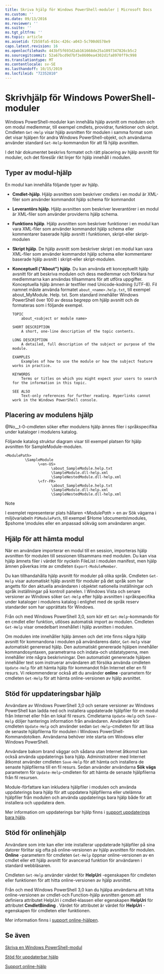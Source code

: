 ```yaml
---
title: Skriva hjälp för Windows PowerShell-moduler | Microsoft Docs
ms.custom: ''
ms.date: 09/13/2016
ms.reviewer: ''
ms.suite: ''
ms.tgt_pltfrm: ''
ms.topic: article
ms.assetid: f2b58fa5-01bc-426c-a043-5c700d6578e9
caps.latest.revision: 16
ms.openlocfilehash: 443bf5f693d2ab161668de25a1097347826cb5c2
ms.sourcegitcommit: 52a67bcd9d7bf3e8600ea4302d1fa8970ff9c998
ms.translationtype: MT
ms.contentlocale: sv-SE
ms.lasthandoff: 10/15/2019
ms.locfileid: "72352810"
---
```

# <a name="writing-help-for-windows-powershell-modules"></a>Skrivhjälp för Windows PowerShell-moduler

Windows PowerShell-moduler kan innehålla hjälp avsnitt om modulen och om modul medlemmar, till exempel cmdlets, providrar, funktioner och skript. Cmdleten `Get-Help` visar hjälp avsnitten för modulen i samma format som det visar hjälpen för andra Windows PowerShell-objekt, och användarna använder standard `Get-Help`-kommandon för att få hjälp avsnitten.

I det här dokumentet beskrivs formatet och rätt placering av hjälp avsnitt för moduler, och det föreslår rikt linjer för hjälp innehåll i modulen.

## <a name="types-of-module-help"></a>Typer av modul-hjälp

En modul kan innehålla följande typer av hjälp.

- **Cmdlet-hjälp**. Hjälp avsnitten som beskriver cmdlets i en modul är XML-filer som använder kommandot hjälp schema för kommandot

- **Leverantörs hjälp**. Hjälp avsnitten som beskriver leverantörer i en modul är XML-filer som använder providerns hjälp schema.

- **Funktions hjälp**. Hjälp avsnitten som beskriver funktioner i en modul kan vara XML-filer som använder kommandot hjälp schema eller kommentarer baserade hjälp avsnitt i funktionen, skript-eller skript-modulen

- **Skript hjälp**. De hjälp avsnitt som beskriver skript i en modul kan vara XML-filer som använder kommandot hjälp schema eller kommentarer baserade hjälp avsnitt i skript-eller skript-modulen.

- **Konceptuell ("About") hjälp**. Du kan använda ett konceptuellt hjälp avsnitt för att beskriva modulen och dess medlemmar och förklara hur medlemmarna kan användas tillsammans för att utföra uppgifter. Konceptuella hjälp ämnen är textfiler med Unicode-kodning (UTF-8). Fil namnet måste använda formatet `about_<name>.help.txt`, till exempel about_MyModule. Help. txt. Som standard innehåller Windows PowerShell över 100 av dessa begrepp om hjälp avsnitt och de formateras som i följande exempel.

  ```
  TOPIC
      about_<subject or module name>

  SHORT DESCRIPTION
      A short, one-line description of the topic contents.

  LONG DESCRIPTION
      A detailed, full description of the subject or purpose of the module.

  EXAMPLES
      Examples of how to use the module or how the subject feature works in practice.

  KEYWORDS
      Terms or titles on which you might expect your users to search for the information in this topic.

  SEE ALSO
      Text-only references for further reading. Hyperlinks cannot work in the Windows PowerShell console.

  ```

## <a name="placement-of-module-help"></a>Placering av modulens hjälp

@No__t-0-cmdleten söker efter modulens hjälp ämnes filer i språkspecifika under kataloger i modulens katalog.

Följande katalog struktur diagram visar till exempel platsen för hjälp avsnitten för SampleModule-modulen.

```
<ModulePath>
         \SampleModule
               \<en-US>
                     \about_SampleModule.help.txt
                     \SampleModule.dll-help.xml
                     \SampleNestedModule.dll-help.xml
               \<fr-FR>
                     \about_SampleModule.help.txt
                     \SampleModule.dll-help.xml
                     \SampleNestedModule.dll-help.xml

```

> [!NOTE]
> I exemplet representerar plats hållaren *\<ModulePath >* en av Sök vägarna i miljövariabeln `PSModulePath`, till exempel $Home \documents\modules, $pshome \modules eller en anpassad sökväg som användaren anger.

## <a name="getting-module-help"></a>Hjälp för att hämta modul

När en användare importerar en modul till en session, importeras hjälp avsnitten för modulen till sessionen tillsammans med modulen. Du kan visa hjälp ämnets filer i värdet för nyckeln FileList i modulen manifest, men hjälp ämnen påverkas inte av cmdleten `Export-ModuleMember`.

Du kan tillhandahålla hjälp avsnitt för moduler på olika språk. Cmdleten `Get-Help` visar automatiskt hjälp avsnitt för moduler på det språk som har angetts för den aktuella användaren i objektet nationella inställningar och språk inställningar på kontroll panelen. I Windows Vista och senare versioner av Windows söker `Get-Help` efter hjälp avsnitten i språkspecifika under kataloger i modulens katalog i enlighet med de språk reserv standarder som har upprättats för Windows.

Från och med Windows PowerShell 3,0, som kör ett `Get-Help`-kommando för en cmdlet eller funktion, utlöses automatisk import av modulen. Cmdleten `Get-Help` visar omedelbart innehållet i hjälp avsnitten i modulen.

Om modulen inte innehåller hjälp ämnen och det inte finns några hjälp avsnitt för kommandona i modulen på användarens dator, `Get-Help` visar automatiskt genererad hjälp. Den automatiskt genererade hjälpen innehåller kommandosyntaxen, parametrarna och indata-och utdatatyperna, men innehåller inte några beskrivningar. Den automatiskt genererade hjälpen innehåller text som instruerar användaren att försöka använda cmdleten `Update-Help` för att hämta hjälp för kommandot från Internet eller en fil resurs. Vi rekommenderar också att du använder **online** -parametern för cmdleten `Get-Help` för att hämta online-versionen av hjälp avsnittet.

## <a name="supporting-updatable-help"></a>Stöd för uppdateringsbar hjälp

Användare av Windows PowerShell 3,0 och senare versioner av Windows PowerShell kan ladda ned och installera uppdaterade hjälpfiler för en modul från Internet eller från en lokal fil resurs. Cmdletarna `Update-Help` och `Save-Help` döljer hanterings information från användaren. Användare kör cmdleten `Update-Help` och använder sedan `Get-Help`-cmdleten för att läsa de senaste hjälpfilerna för modulen i Windows PowerShell-Kommandotolken. Användarna behöver inte starta om Windows eller Windows PowerShell.

Användare bakom brand väggar och sådana utan Internet åtkomst kan också använda uppdaterings bara hjälp. Administratörer med Internet åtkomst använder cmdleten `Save-Help` för att hämta och installera de senaste hjälpfilerna till en fil resurs. Sedan använder användarna **Sök vägs** parametern för `Update-Help`-cmdleten för att hämta de senaste hjälpfilerna från fil resursen.

Module-författare kan inkludera hjälpfiler i modulen och använda uppdaterings bara hjälp för att uppdatera hjälpfilerna eller utelämna hjälpfiler från modulen och använda uppdaterings bara hjälp både för att installera och uppdatera dem.

Mer information om uppdaterings bar hjälp finns i [support uppdaterings bara hjälp](./supporting-updatable-help.md).

## <a name="supporting-online-help"></a>Stöd för onlinehjälp

Användare som inte kan eller inte installerar uppdaterade hjälpfiler på sina datorer förlitar sig ofta på online-versionen av hjälp avsnitten för modulen. **Online** -parametern för cmdleten `Get-Help` öppnar online-versionen av en cmdlet eller ett hjälp avsnitt för avancerad funktion för användaren i standard webbläsaren.

Cmdleten `Get-Help` använder värdet för **HelpUri** -egenskapen för cmdleten eller funktionen för att hitta online-versionen av hjälp avsnittet.

Från och med Windows PowerShell 3,0 kan du hjälpa användarna att hitta online-versionen av cmdlet-och Function-hjälp avsnitten genom att definiera attributet HelpUri i cmdlet-klassen eller egenskapen **HelpUri** för attributet **CmdletBinding** . Värdet för attributet är värdet för **HelpUri** -egenskapen för cmdleten eller funktionen.

Mer information finns i [support online-hjälpen](./supporting-online-help.md).

## <a name="see-also"></a>Se även

[Skriva en Windows PowerShell-modul](./writing-a-windows-powershell-module.md)

[Stöd för uppdaterbar hjälp](./supporting-updatable-help.md)

[Support online-hjälp](./supporting-online-help.md)
